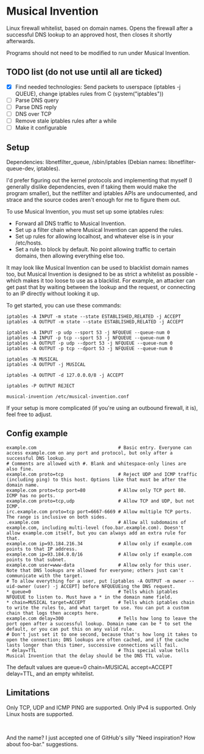 # Musical Invention
Linux firewall whitelist, based on domain names. Opens the firewall after a successful DNS lookup to an approved host, then closes it shortly afterwards.

Programs should not need to be modified to run under Musical Invention.

## TODO list (do not use until all are ticked)

- [X] Find needed technologies: Send packets to userspace (iptables -j QUEUE), change iptables rules from C (system("iptables"))
- [ ] Parse DNS query
- [ ] Parse DNS reply
- [ ] DNS over TCP
- [ ] Remove stale iptables rules after a while
- [ ] Make it configurable

## Setup

Dependencies: libnetfilter_queue, /sbin/iptables (Debian names: libnetfilter-queue-dev, iptables).

I'd prefer figuring out the kernel protocols and implementing that myself (I generally dislike
dependencies, even if taking them would make the program smaller), but the netfilter and iptables
APIs are undocumented, and strace and the source codes aren't enough for me to figure them out.

To use Musical Invention, you must set up some iptables rules:
- Forward all DNS traffic to Musical Invention.
- Set up a filter chain where Musical Invention can append the rules.
- Set up rules for allowing localhost, and whatever else is in your /etc/hosts.
- Set a rule to block by default. No point allowing traffic to certain domains, then allowing everything else too.

It may look like Musical Invention can be used to blacklist domain names too, but Musical Invention
is designed to be as strict a whitelist as possible - which makes it too loose to use as a blacklist.
For example, an attacker can get past that by waiting between the lookup and the request, or
connecting to an IP directly without looking it up.

To get started, you can use these commands:

```
iptables -A INPUT -m state --state ESTABLISHED,RELATED -j ACCEPT
iptables -A OUTPUT -m state --state ESTABLISHED,RELATED -j ACCEPT

iptables -A INPUT -p udp --sport 53 -j NFQUEUE --queue-num 0
iptables -A INPUT -p tcp --sport 53 -j NFQUEUE --queue-num 0
iptables -A OUTPUT -p udp --dport 53 -j NFQUEUE --queue-num 0
iptables -A OUTPUT -p tcp --dport 53 -j NFQUEUE --queue-num 0

iptables -N MUSICAL
iptables -A OUTPUT -j MUSICAL

iptables -A OUTPUT -d 127.0.0.0/8 -j ACCEPT

iptables -P OUTPUT REJECT

musical-invention /etc/musical-invention.conf
```

If your setup is more complicated (if you're using an outbound firewall, it is), feel free to adjust.

## Config example

```
example.com                              # Basic entry. Everyone can access example.com on any port and protocol, but only after a successful DNS lookup.
# Comments are allowed with #. Blank and whitespace-only lines are also fine.
example.com proto=tcp                    # Reject UDP and ICMP traffic (including ping) to this host. Options like that must be after the domain name.
example.com proto=tcp port=80            # Allow only TCP port 80. ICMP has no ports.
example.com proto=tcp,udp                # Allow TCP and UDP, but not ICMP.
irc.example.com proto=tcp port=6667-6669 # Allow multiple TCP ports. The range is inclusive on both sides.
.example.com                             # Allow all subdomains of example.com, including multi-level (foo.bar.example.com). Doesn't allow example.com itself, but you can always add an extra rule for that.
example.com ip=93.184.216.34             # Allow only if example.com points to that IP address.
example.com ip=93.184.0.0/16             # Allow only if example.com points to that subnet.
example.com user=www-data                # Allow only for this user. Note that DNS lookups are allowed for everyone; others just can't communicate with the target.
# To allow everything for a user, put [iptables -A OUTPUT -m owner --uid-owner (user) -j ACCEPT] before NFQUEUEing the DNS request.
* queue=0                                # Tells which iptables NFQUEUE to listen to. Must have a * in the domain name field.
* chain=MUSICAL target=ACCEPT            # Tells which iptables chain to write the rules to, and what target to use. You can put a custom chain that logs then accepts here.
example.com delay=300                    # Tells how long to leave the port open after a successful lookup. Domain name can be * to set the default, or you can put this on any valid rule.
# Don't just set it to one second, because that's how long it takes to open the connection; DNS lookups are often cached, and if the cache lasts longer than this timer, successive connections will fail.
* delay=TTL                              # This special value tells Musical Invention that the delay should be the DNS TTL value.
```

The default values are queue=0 chain=MUSICAL accept=ACCEPT delay=TTL, and an empty whitelist.

## Limitations

Only TCP, UDP and ICMP PING are supported. Only IPv4 is supported. Only Linux hosts are supported.

<br>

And the name? I just accepted one of GitHub's silly "Need inspiration? How about foo-bar." suggestions.
